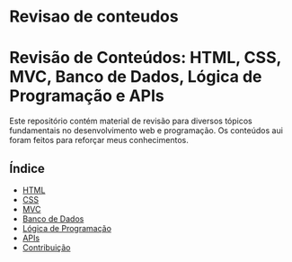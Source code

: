 <h1>Revisao de conteudos</h1> 


# Revisão de Conteúdos: HTML, CSS, MVC, Banco de Dados, Lógica de Programação e APIs

Este repositório contém material de revisão para diversos tópicos fundamentais no desenvolvimento web e programação. Os conteúdos aui foram feitos para reforçar meus conhecimentos.

## Índice

- [HTML](#html)
- [CSS](#css)
- [MVC](#mvc)
- [Banco de Dados](#banco-de-dados)
- [Lógica de Programação](#logica-de-programacao)
- [APIs](#apis)
- [Contribuição](#contribuicao)


